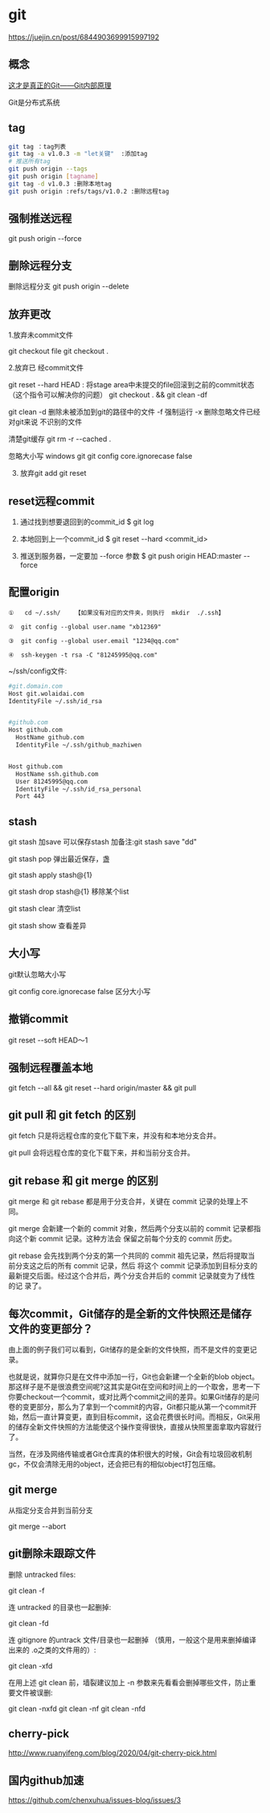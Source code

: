 # git

<https://juejin.cn/post/6844903699915997192>

## 概念

[这才是真正的Git——Git内部原理](https://juejin.cn/post/6844904019245137927)

Git是分布式系统

## tag

```sh
git tag ：tag列表  
git tag -a v1.0.3 -m "let关键"  :添加tag
# 推送所有tag
git push origin --tags
git push origin [tagname]
git tag -d v1.0.3 :删除本地tag
git push origin :refs/tags/v1.0.2 :删除远程tag
```

## 强制推送远程

git push origin --force

## 删除远程分支

删除远程分支 git push origin --delete <BranchName>

## 放弃更改

1.放弃未commit文件

git checkout file
git checkout .

2.放弃已
经commit文件

git reset --hard HEAD : 将stage area中未提交的file回滚到之前的commit状态（这个指令可以解决你的问题）
git checkout . && git clean -df

git clean
-d 删除未被添加到git的路径中的文件
-f 强制运行
-x 删除忽略文件已经对git来说 不识别的文件

清楚git缓存
git rm -r --cached .

忽略大小写 windows git
git config core.ignorecase false

3. 放弃git add
git reset

## reset远程commit

1. 通过找到想要退回到的commit_id
$ git log

2. 本地回到上一个commit_id
$ git reset --hard <commit_id>

3. 推送到服务器，一定要加 --force 参数
$ git push origin HEAD:master --force

## 配置origin

```
①   cd ~/.ssh/    【如果没有对应的文件夹，则执行  mkdir  ./.ssh】

②  git config --global user.name "xb12369"

③  git config --global user.email "1234@qq.com"

④  ssh-keygen -t rsa -C "81245995@qq.com"

```

~/ssh/config文件:

```sh
#git.domain.com
Host git.wolaidai.com
IdentityFile ~/.ssh/id_rsa


#github.com
Host github.com
  HostName github.com
  IdentityFile ~/.ssh/github_mazhiwen


Host github.com
  HostName ssh.github.com
  User 81245995@qq.com
  IdentityFile ~/.ssh/id_rsa_personal
  Port 443


```

## stash

git stash    加save 可以保存stash 加备注:git stash save "dd"

git stash pop  弹出最近保存，盏

git stash apply stash@{1}

git stash drop stash@{1} 移除某个list

git stash clear 清空list

git stash show 查看差异

## 大小写

git默认忽略大小写

git config core.ignorecase false  区分大小写

## 撤销commit

git reset --soft HEAD～1

## 强制远程覆盖本地

git fetch --all &&  git reset --hard origin/master && git pull

## git pull 和 git fetch 的区别

git fetch 只是将远程仓库的变化下载下来，并没有和本地分支合并。

git pull 会将远程仓库的变化下载下来，并和当前分支合并。

## git rebase 和 git merge 的区别

git merge 和 git rebase 都是用于分支合并，关键在 commit 记录的处理上不同。

git merge 会新建一个新的 commit 对象，然后两个分支以前的 commit 记录都指向这个新 commit 记录。这种方法会
保留之前每个分支的 commit 历史。

git rebase 会先找到两个分支的第一个共同的 commit 祖先记录，然后将提取当前分支这之后的所有 commit 记录，然后
将这个 commit 记录添加到目标分支的最新提交后面。经过这个合并后，两个分支合并后的 commit 记录就变为了线性的记
录了。

## 每次commit，Git储存的是全新的文件快照还是储存文件的变更部分？

由上面的例子我们可以看到，Git储存的是全新的文件快照，而不是文件的变更记录。

也就是说，就算你只是在文件中添加一行，Git也会新建一个全新的blob object。那这样子是不是很浪费空间呢?这其实是Git在空间和时间上的一个取舍，思考一下你要checkout一个commit，或对比两个commit之间的差异。如果Git储存的是问卷的变更部分，那么为了拿到一个commit的内容，Git都只能从第一个commit开始，然后一直计算变更，直到目标commit，这会花费很长时间。而相反，Git采用的储存全新文件快照的方法能使这个操作变得很快，直接从快照里面拿取内容就行了。

当然，在涉及网络传输或者Git仓库真的体积很大的时候，Git会有垃圾回收机制gc，不仅会清除无用的object，还会把已有的相似object打包压缩。

## git merge

从指定分支合并到当前分支

git merge --abort

## git删除未跟踪文件

删除 untracked files:

git clean -f

连 untracked 的目录也一起删掉:

git clean -fd

连 gitignore 的untrack 文件/目录也一起删掉 （慎用，一般这个是用来删掉编译出来的 .o之类的文件用的）:

git clean -xfd

在用上述 git clean 前，墙裂建议加上 -n 参数来先看看会删掉哪些文件，防止重要文件被误删:

git clean -nxfd
git clean -nf
git clean -nfd

## cherry-pick

<http://www.ruanyifeng.com/blog/2020/04/git-cherry-pick.html>

## 国内github加速

<https://github.com/chenxuhua/issues-blog/issues/3>
